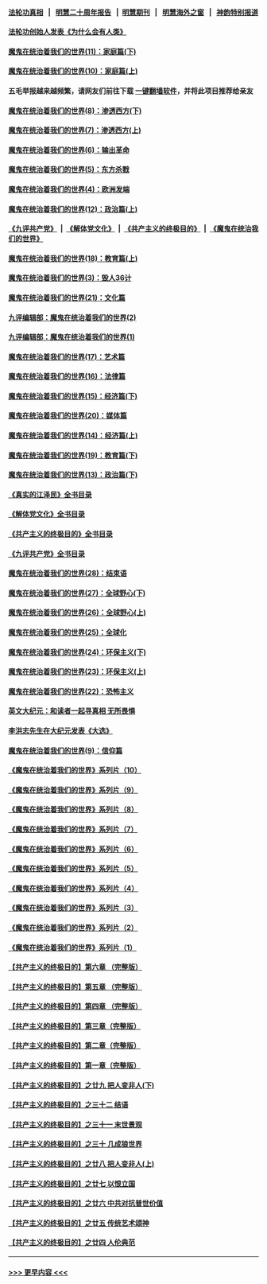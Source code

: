 #### [法轮功真相](https://github.com/gfw-breaker/truth/blob/master/README.md?t=0) &nbsp;&nbsp;|&nbsp;&nbsp; [明慧二十周年报告](https://github.com/gfw-breaker/mh-reports/blob/master/README.md?t=0) &nbsp;&nbsp;|&nbsp;&nbsp;[明慧期刊](https://github.com/gfw-breaker/mh-qikan) &nbsp;&nbsp;|&nbsp;&nbsp; [明慧海外之窗](https://github.com/gfw-breaker/mh-news/blob/master/README.md?t=0) &nbsp;&nbsp;|&nbsp;&nbsp; [神韵特别报道](https://github.com/gfw-breaker/mh-news/blob/master/shenyun.md?t=0)
#### [法轮功创始人发表《为什么会有人类》](../pages/nsc422/n13912117.md?t=04121243) 
#### [魔鬼在统治着我们的世界(11)：家庭篇(下)](../pages/nsc422/n10440961.md?t=04121243) 
#### [魔鬼在统治着我们的世界(10)：家庭篇(上)](../pages/nsc422/n10435448.md?t=04121243) 
#### 五毛举报越来越频繁，请网友们前往下载 [一键翻墙软件](https://github.com/gfw-breaker/ssr-accounts)，并将此项目推荐给亲友
#### [魔鬼在统治着我们的世界(8)：渗透西方(下)](../pages/nsc422/n10429603.md?t=04121243) 
#### [魔鬼在统治着我们的世界(7)：渗透西方(上)](../pages/nsc422/n10426013.md?t=04121243) 
#### [魔鬼在统治着我们的世界(6)：输出革命](../pages/nsc422/n10421536.md?t=04121243) 
#### [魔鬼在统治着我们的世界(5)：东方杀戮](../pages/nsc422/n10417707.md?t=04121243) 
#### [魔鬼在统治着我们的世界(4)：欧洲发端](../pages/nsc422/n10414890.md?t=04121243) 
#### [魔鬼在统治着我们的世界(12)：政治篇(上)](../pages/nsc422/n10444576.md?t=04121243) 
#### [《九评共产党》](https://github.com/begood0513/9ping.md/blob/master/README.md) &nbsp;|&nbsp; [《解体党文化》](../../../../jtdwh.md/blob/master/README.md)  &nbsp;|&nbsp; [《共产主义的终极目的》](../../../../gczydzjmd.md/blob/master/README.md) &nbsp;|&nbsp; [《魔鬼在统治我们的世界》](../../../../mgztzwmdsj.md/blob/master/README.md) 
#### [魔鬼在统治着我们的世界(18)：教育篇(上)](../pages/nsc422/n10526970.md?t=04121243) 
#### [魔鬼在统治着我们的世界(3)：毁人36计](../pages/nsc422/n10411583.md?t=04121243) 
#### [魔鬼在统治着我们的世界(21)：文化篇](../pages/nsc422/n10597706.md?t=04121243) 
#### [九评编辑部：魔鬼在统治着我们的世界(2)](../pages/nsc422/n10410036.md?t=04121243) 
#### [九评编辑部：魔鬼在统治着我们的世界(1)](../pages/nsc422/n10406825.md?t=04121243) 
#### [魔鬼在统治着我们的世界(17)：艺术篇](../pages/nsc422/n10499093.md?t=04121243) 
#### [魔鬼在统治着我们的世界(16)：法律篇](../pages/nsc422/n10485969.md?t=04121243) 
#### [魔鬼在统治着我们的世界(15)：经济篇(下)](../pages/nsc422/n10469975.md?t=04121243) 
#### [魔鬼在统治着我们的世界(20)：媒体篇](../pages/nsc422/n10586579.md?t=04121243) 
#### [魔鬼在统治着我们的世界(14)：经济篇(上)](../pages/nsc422/n10457370.md?t=04121243) 
#### [魔鬼在统治着我们的世界(19)：教育篇(下)](../pages/nsc422/n10564808.md?t=04121243) 
#### [魔鬼在统治着我们的世界(13)：政治篇(下)](../pages/nsc422/n10448270.md?t=04121243) 
#### [《真实的江泽民》全书目录](../pages/nsc422/n13721399.md?t=04121243) 
#### [《解体党文化》全书目录](../pages/nsc422/n13721157.md?t=04121243) 
#### [《共产主义的终极目的》全书目录](../pages/nsc422/n13721048.md?t=04121243) 
#### [《九评共产党》全书目录](../pages/nsc422/n13708085.md?t=04121243) 
#### [魔鬼在统治着我们的世界(28)：结束语](../pages/nsc422/n10936246.md?t=04121243) 
#### [魔鬼在统治着我们的世界(27)：全球野心(下)](../pages/nsc422/n10928319.md?t=04121243) 
#### [魔鬼在统治着我们的世界(26)：全球野心(上)](../pages/nsc422/n10900318.md?t=04121243) 
#### [魔鬼在统治着我们的世界(25)：全球化](../pages/nsc422/n10788205.md?t=04121243) 
#### [魔鬼在统治着我们的世界(24)：环保主义(下)](../pages/nsc422/n10695307.md?t=04121243) 
#### [魔鬼在统治着我们的世界(23)：环保主义(上)](../pages/nsc422/n10688613.md?t=04121243) 
#### [魔鬼在统治着我们的世界(22)：恐怖主义](../pages/nsc422/n10614727.md?t=04121243) 
#### [英文大纪元：和读者一起寻真相 无所畏惧](../pages/nsc422/n12542027.md?t=04121243) 
#### [李洪志先生在大纪元发表《大选》](../pages/nsc422/n12534746.md?t=04121243) 
#### [魔鬼在统治着我们的世界(9)：信仰篇](../pages/nsc422/n10432159.md?t=04121243) 
#### [《魔鬼在统治着我们的世界》系列片（10）](../pages/nsc422/n12292670.md?t=04121243) 
#### [《魔鬼在统治着我们的世界》系列片（9）](../pages/nsc422/n12290859.md?t=04121243) 
#### [《魔鬼在统治着我们的世界》系列片（8）](../pages/nsc422/n12287445.md?t=04121243) 
#### [《魔鬼在统治着我们的世界》系列片（7）](../pages/nsc422/n12283425.md?t=04121243) 
#### [《魔鬼在统治着我们的世界》系列片（6）](../pages/nsc422/n12282314.md?t=04121243) 
#### [《魔鬼在统治着我们的世界》系列片（5）](../pages/nsc422/n12281419.md?t=04121243) 
#### [《魔鬼在统治着我们的世界》系列片（4）](../pages/nsc422/n12274024.md?t=04121243) 
#### [《魔鬼在统治着我们的世界》系列片（3）](../pages/nsc422/n12271322.md?t=04121243) 
#### [《魔鬼在统治着我们的世界》系列片（2）](../pages/nsc422/n12269049.md?t=04121243) 
#### [《魔鬼在统治着我们的世界》系列片（1）](../pages/nsc422/n12267575.md?t=04121243) 
#### [【共产主义的终极目的】第六章 （完整版）](../pages/nsc422/n11428913.md?t=04121243) 
#### [【共产主义的终极目的】第五章 （完整版）](../pages/nsc422/n11428912.md?t=04121243) 
#### [【共产主义的终极目的】第四章 （完整版）](../pages/nsc422/n11428907.md?t=04121243) 
#### [【共产主义的终极目的】第三章（完整版）](../pages/nsc422/n11428848.md?t=04121243) 
#### [【共产主义的终极目的】第二章（完整版）](../pages/nsc422/n11428831.md?t=04121243) 
#### [【共产主义的终极目的】第一章（完整版）](../pages/nsc422/n11417651.md?t=04121243) 
#### [【共产主义的终极目的】之廿九 把人变非人(下)](../pages/nsc422/n11344140.md?t=04121243) 
#### [【共产主义的终极目的】之三十二 结语](../pages/nsc422/n11360535.md?t=04121243) 
#### [【共产主义的终极目的】之三十一 末世景观](../pages/nsc422/n11351129.md?t=04121243) 
#### [【共产主义的终极目的】之三十 几成狼世界](../pages/nsc422/n11348280.md?t=04121243) 
#### [【共产主义的终极目的】之廿八 把人变非人(上)](../pages/nsc422/n11340492.md?t=04121243) 
#### [【共产主义的终极目的】之廿七 以恨立国](../pages/nsc422/n11336944.md?t=04121243) 
#### [【共产主义的终极目的】之廿六 中共对抗普世价值](../pages/nsc422/n11324785.md?t=04121243) 
#### [【共产主义的终极目的】之廿五 传统艺术颂神](../pages/nsc422/n11296396.md?t=04121243) 
#### [【共产主义的终极目的】之廿四 人伦典范](../pages/nsc422/n11296397.md?t=04121243) 

----
#### [ >>> 更早内容 <<< ](../indexes/nsc422-earlier.md)
